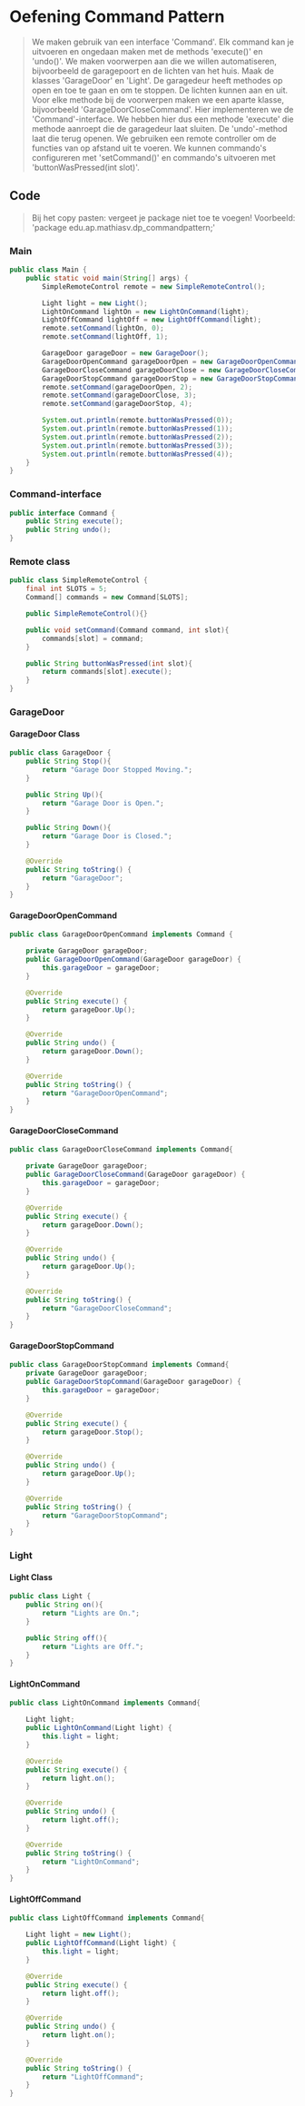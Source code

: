 # Oefening Command Pattern

> We maken gebruik van een interface 'Command'. Elk command kan je uitvoeren en ongedaan maken met de methods 'execute()' en 'undo()'.
> We maken voorwerpen aan die we willen automatiseren, bijvoorbeeld de garagepoort en de lichten van het huis. Maak de klasses 'GarageDoor' en 'Light'. De garagedeur heeft methodes op open en toe te gaan en om te stoppen. De lichten kunnen aan en uit.
> Voor elke methode bij de voorwerpen maken we een aparte klasse, bijvoorbeeld 'GarageDoorCloseCommand'. Hier implementeren we de 'Command'-interface. We hebben hier dus een methode 'execute' die methode aanroept die de garagedeur laat sluiten. De 'undo'-method laat die terug openen.
> We gebruiken een remote controller om de functies van op afstand uit te voeren. We kunnen commando's configureren met 'setCommand()' en commando's uitvoeren met 'buttonWasPressed(int slot)'.

## Code

> Bij het copy pasten: vergeet je package niet toe te voegen!
> Voorbeeld: 'package edu.ap.mathiasv.dp_commandpattern;'

### Main

```java
public class Main {
    public static void main(String[] args) {
        SimpleRemoteControl remote = new SimpleRemoteControl();

        Light light = new Light();
        LightOnCommand lightOn = new LightOnCommand(light);
        LightOffCommand lightOff = new LightOffCommand(light);
        remote.setCommand(lightOn, 0);
        remote.setCommand(lightOff, 1);

        GarageDoor garageDoor = new GarageDoor();
        GarageDoorOpenCommand garageDoorOpen = new GarageDoorOpenCommand(garageDoor);
        GarageDoorCloseCommand garageDoorClose = new GarageDoorCloseCommand(garageDoor);
        GarageDoorStopCommand garageDoorStop = new GarageDoorStopCommand(garageDoor);
        remote.setCommand(garageDoorOpen, 2);
        remote.setCommand(garageDoorClose, 3);
        remote.setCommand(garageDoorStop, 4);

        System.out.println(remote.buttonWasPressed(0));
        System.out.println(remote.buttonWasPressed(1));
        System.out.println(remote.buttonWasPressed(2));
        System.out.println(remote.buttonWasPressed(3));
        System.out.println(remote.buttonWasPressed(4));
    }
}
```

### Command-interface

```java
public interface Command {
    public String execute();
    public String undo();
}
```

### Remote class

```java
public class SimpleRemoteControl {
    final int SLOTS = 5;
    Command[] commands = new Command[SLOTS];

    public SimpleRemoteControl(){}

    public void setCommand(Command command, int slot){
        commands[slot] = command;
    }

    public String buttonWasPressed(int slot){
        return commands[slot].execute();
    }
}
```

### GarageDoor

#### GarageDoor Class

```java
public class GarageDoor {
    public String Stop(){
        return "Garage Door Stopped Moving.";
    }

    public String Up(){
        return "Garage Door is Open.";
    }

    public String Down(){
        return "Garage Door is Closed.";
    }

    @Override
    public String toString() {
        return "GarageDoor";
    }
}
```

#### GarageDoorOpenCommand

```java
public class GarageDoorOpenCommand implements Command {

    private GarageDoor garageDoor;
    public GarageDoorOpenCommand(GarageDoor garageDoor) {
        this.garageDoor = garageDoor;
    }

    @Override
    public String execute() {
        return garageDoor.Up();
    }

    @Override
    public String undo() {
        return garageDoor.Down();
    }

    @Override
    public String toString() {
        return "GarageDoorOpenCommand";
    }
}
```

#### GarageDoorCloseCommand

```java
public class GarageDoorCloseCommand implements Command{

    private GarageDoor garageDoor;
    public GarageDoorCloseCommand(GarageDoor garageDoor) {
        this.garageDoor = garageDoor;
    }

    @Override
    public String execute() {
        return garageDoor.Down();
    }

    @Override
    public String undo() {
        return garageDoor.Up();
    }

    @Override
    public String toString() {
        return "GarageDoorCloseCommand";
    }
}
```

#### GarageDoorStopCommand

```java
public class GarageDoorStopCommand implements Command{
    private GarageDoor garageDoor;
    public GarageDoorStopCommand(GarageDoor garageDoor) {
        this.garageDoor = garageDoor;
    }

    @Override
    public String execute() {
        return garageDoor.Stop();
    }

    @Override
    public String undo() {
        return garageDoor.Up();
    }

    @Override
    public String toString() {
        return "GarageDoorStopCommand";
    }
}
```

### Light

#### Light Class

```java
public class Light {
    public String on(){
        return "Lights are On.";
    }

    public String off(){
        return "Lights are Off.";
    }
}
```

#### LightOnCommand

```java
public class LightOnCommand implements Command{

    Light light;
    public LightOnCommand(Light light) {
        this.light = light;
    }

    @Override
    public String execute() {
        return light.on();
    }

    @Override
    public String undo() {
        return light.off();
    }

    @Override
    public String toString() {
        return "LightOnCommand";
    }
}
```

#### LightOffCommand

```java
public class LightOffCommand implements Command{

    Light light = new Light();
    public LightOffCommand(Light light) {
        this.light = light;
    }

    @Override
    public String execute() {
        return light.off();
    }

    @Override
    public String undo() {
        return light.on();
    }

    @Override
    public String toString() {
        return "LightOffCommand";
    }
}
```
